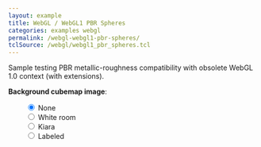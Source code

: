 ```yaml
---
layout: example
title: WebGL / WebGL1 PBR Spheres
categories: examples webgl
permalink: /webgl-webgl1-pbr-spheres/
tclSource: /webgl/webgl1_pbr_spheres.tcl
---
```


Sample testing PBR metallic-roughness compatibility with obsolete WebGL 1.0 context (with extensions).

**Background cubemap image**:

<div class="btn-group" data-toggle="buttons" style="margin-left: 35px">
  <label class="btn btn-primary active">
    <input type="radio" name="options" id="occBlackId" checked> None
  </label>
  <br>
  <label class="btn btn-primary">
    <input type="radio" name="options" id="occWhiteRoomId"> White room
  </label>
  <br>
  <label class="btn btn-primary">
    <input type="radio" name="options" id="occKiaraId"> Kiara
  </label>
  <br>
  <label class="btn btn-primary">
    <input type="radio" name="options" id="occLabelsId"> Labeled
  </label>
</div>
<br>

<script>
document.getElementById ("occBlackId").onchange = function()
{
  if (this.checked) { DRAWEXE.terminalPasteScript ("vbackground -color BLACK"); }
}
document.getElementById ("occWhiteRoomId").onchange = function()
{
  if (this.checked)
  {
    DRAWEXE.terminalPasteScript ("jsupload {{site.baseurl}}/images/white_room_2k_cube.png\n");
    DRAWEXE.terminalPasteScript ("vbackground -cubemap white_room_2k_cube.png -invertedz\n");
  }
}
document.getElementById ("occKiaraId").onchange = function()
{
  if (this.checked)
  {
    DRAWEXE.terminalPasteScript ("jsupload {{site.baseurl}}/images/kiara_2k_cube.jpg\n");
    DRAWEXE.terminalPasteScript ("vbackground -cubemap kiara_2k_cube.jpg -invertedz\n");
  }
}
document.getElementById ("occLabelsId").onchange = function()
{
  if (this.checked)
  {
    DRAWEXE.terminalPasteScript ("jsupload {{site.baseurl}}/images/cubemap_labels.png\n");
    DRAWEXE.terminalPasteScript ("vbackground -cubemap cubemap_labels.png -invertedz\n");
  }
}
</script>
